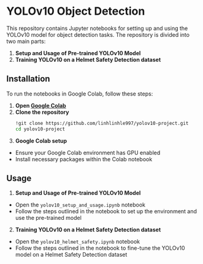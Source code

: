 # YOLOv10 Object Detection
This repository contains Jupyter notebooks for setting up and using the YOLOv10 model for object detection tasks. The repository is divided into two main parts:

1. **Setup and Usage of Pre-trained YOLOv10 Model**
2. **Training YOLOv10 on a Helmet Safety Detection dataset**

## Installation
To run the notebooks in Google Colab, follow these steps:
1. **Open [Google Colab](https://colab.research.google.com/)**
2. **Clone the repository**
   ```sh
   !git clone https://github.com/linhlinhle997/yolov10-project.git
   cd yolov10-project
   ```
3. **Google Colab setup**
- Ensure your Google Colab environment has GPU enabled
- Install necessary packages within the Colab notebook

## Usage
1. **Setup and Usage of Pre-trained YOLOv10 Model**
- Open the `yolov10_setup_and_usage.ipynb` notebook
- Follow the steps outlined in the notebook to set up the environment and use the pre-trained model
2. **Training YOLOv10 on a Helmet Safety Detection dataset**
- Open the `yolov10_helmet_safety.ipynb` notebook
- Follow the steps outlined in the notebook to fine-tune the YOLOv10 model on a Helmet Safety Detection dataset